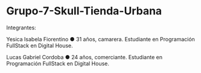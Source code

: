 # Grupo-7-Skull-Tienda-Urbana

Integrantes:

Yesica Isabela Fiorentino
● 31 años, camarera. Estudiante en Programación FullStack en Digital House.

Lucas Gabriel Cordoba
● 24 años, comerciante. Estudiante en Programación FullStack en Digital House.